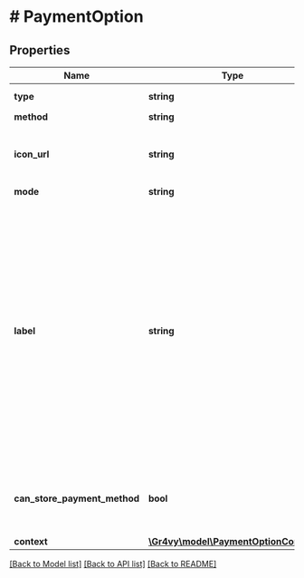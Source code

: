 # # PaymentOption

## Properties

Name | Type | Description | Notes
------------ | ------------- | ------------- | -------------
**type** | **string** | &#x60;payment-option&#x60;. | [optional]
**method** | **string** |  | [optional]
**icon_url** | **string** | An icon to display for the payment option. | [optional]
**mode** | **string** |  | [optional]
**label** | **string** | A label that describes this payment option. This label is returned in the language defined by the &#x60;locale&#x60; query parameter. The label can be used to display a list of payment options to the buyer in their language. | [optional]
**can_store_payment_method** | **bool** | A flag to indicate if storing the payment method is supported. | [optional]
**context** | [**\Gr4vy\model\PaymentOptionContext**](PaymentOptionContext.md) |  | [optional]

[[Back to Model list]](../../README.md#models) [[Back to API list]](../../README.md#endpoints) [[Back to README]](../../README.md)
